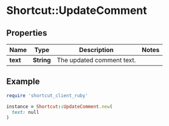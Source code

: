 # Shortcut::UpdateComment

## Properties

| Name | Type | Description | Notes |
| ---- | ---- | ----------- | ----- |
| **text** | **String** | The updated comment text. |  |

## Example

```ruby
require 'shortcut_client_ruby'

instance = Shortcut::UpdateComment.new(
  text: null
)
```

